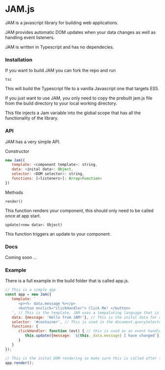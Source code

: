 # JAM.js

JAM is a javascript library for building web applications.

JAM provides automatic DOM updates when your data changes as 
well as handling event listeners.

JAM is written in Typescript and has no dependecies.

### Installation

If you want to build JAM you can fork the repo and run 

```
tsc
```

This will build the Typescript file to a vanilla Javascript one
that targets ES5.

If you just want to use JAM, you only need to copy the prebuilt 
jam.js file from the build directory to your local working directory.

This file injects a Jam variable into the global scope that has
all the functionality of the library.

### API

JAM has a very simple API.

Constructor

```javascript
new Jam({
   template: <component template>: string,
   data: <inital data>: Object,
   selector: <DOM selector>: string,
   functions: [<listeners>]: Array<Function>
})
```

Methods

```
render()
```
This function renders your component, this should only need to be called once at app start.

```
update(<new data>: Object)
```
This function triggers an update to your component.

### Docs

Coming soon ...

### Example

There is a full example in the build folder that is called app.js.

```javascript
// This is a simple app
const app = new Jam({
   template: `
      <p><%- data.message %></p>
      <button onclick="clickHandler"> Click Me! </button>     
   `, // This is the template, JAM uses a tempalating language that is syntactically the same as _.js
   data: {message: 'Hello from JAM!'}, // This is the inital data for rendering
   selector: '#container', // This is used in the document.querySelector() method call to find out where to put you app
   functions: {
      clickHandler: function (evt) { // this is used as an event handler for the onclick of the button
         this.update({message: `${this._data.message} I have changed`}); // The scope of the function is the Jam instance itself
      }
   }
});

// This is the inital DOM rendering so make sure this is called after the DOM is loaded
app.render();
```
